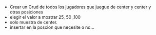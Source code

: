 - Crear un Crud de todos los jugadores que juegue de center y center y otras posiciones
- elegir el valor a mostrar 25, 50 ,100
- solo muestra de center.
- insertar en la poscion que necesite o no...
